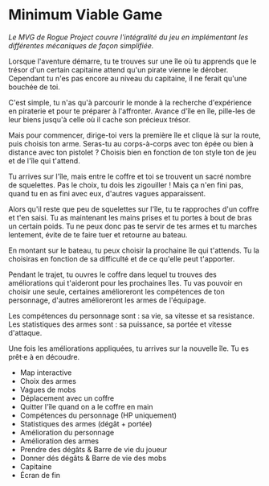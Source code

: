 # Minimum Viable Game

_Le MVG de Rogue Project couvre l'intégralité du jeu en implémentant les
différentes mécaniques de façon simplifiée._

Lorsque l'aventure démarre, tu te trouves sur une île où tu apprends que le
trésor d'un certain capitaine attend qu'un pirate vienne le dérober. Cependant
tu n'es pas encore au niveau du capitaine, il ne ferait qu'une bouchée de toi.

C'est simple, tu n'as qu'à parcourir le monde à la recherche d'expérience en
piraterie et pour te préparer à l'affronter. Avance d'île en île, pille-les
de leur biens jusqu'à celle où il cache son précieux trésor.

Mais pour commencer, dirige-toi vers la première île et clique là sur la route,
puis choisis ton arme. Seras-tu au corps-à-corps avec ton épée ou bien à distance avec ton
pistolet ? Choisis bien en fonction de ton style ton de jeu et de l'île qui
t'attend.

Tu arrives sur l'île, mais entre le coffre et toi se trouvent un sacré nombre de
squelettes. Pas le choix, tu dois les zigouiller ! Mais ça n'en fini pas, quand
tu en as fini avec eux, d'autres vagues apparaissent.

Alors qu'il reste que peu de squelettes sur l'île, tu te rapproches d'un coffre
et t'en saisi. Tu as maintenant les mains prises et tu portes à bout de bras
un certain poids. Tu ne peux donc pas te servir de tes armes et tu marches
lentement, évite de te faire tuer et retourne au bateau.

En montant sur le bateau, tu peux choisir la prochaine île qui t'attends. Tu la
choisiras en fonction de sa difficulté et de ce qu'elle peut t'apporter.

Pendant le trajet, tu ouvres le coffre dans lequel tu trouves des améliorations
qui t'aideront pour les prochaines îles. Tu vas pouvoir en choisir une seule,
certaines amélioreront les compétences de ton personnage, d'autres amélioreront
les armes de l'équipage.

Les compétences du personnage sont : sa vie, sa vitesse et sa resistance.
Les statistiques des armes sont : sa puissance, sa portée et vitesse d'attaque.

Une fois les améliorations appliquées, tu arrives sur la nouvelle île. Tu es
prêt·e à en découdre.

- Map interactive
- Choix des armes
- Vagues de mobs
- Déplacement avec un coffre
- Quitter l'île quand on a le coffre en main
- Compétences du personnage (HP uniquement)
- Statistiques des armes (dégât + portée)
- Amélioration du personnage
- Amélioration des armes
- Prendre des dégâts & Barre de vie du joueur
- Donner dés dégâts & Barre de vie des mobs
- Capitaine
- Écran de fin
